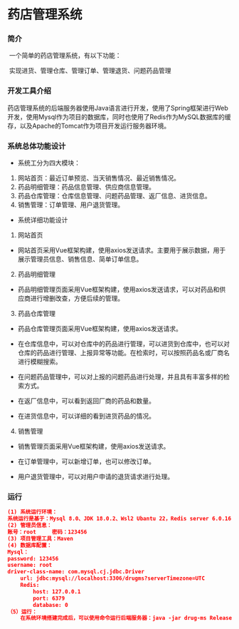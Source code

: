 # 药店管理系统

### 简介

​		一个简单的药店管理系统，有以下功能：

​		实现进货、管理仓库、管理订单、管理退货、问题药品管理

### 开发工具介绍

​		药店管理系统的后端服务器使用Java语言进行开发，使用了Spring框架进行Web开发，使用Mysql作为项目的数据库，同时也使用了Redis作为MySQL数据库的缓存，以及Apache的Tomcat作为项目开发运行服务器环境。

### 系统总体功能设计

+ 系统工分为四大模块：

1. 网站首页：最近订单预览、当天销售情况、最近销售情况。
2. 药品明细管理：药品信息管理、供应商信息管理。
3. 药品仓库管理：仓库信息管理、问题药品管理、返厂信息、进货信息。
4. 销售管理：订单管理、用户退货管理。

+ 系统详细功能设计

1. 网站首页

- 网站首页采用Vue框架构建，使用axios发送请求。主要用于展示数据，用于展示管理员信息、销售信息、简单订单信息。

2. 药品明细管理

- 药品明细管理页面采用Vue框架构建，使用axios发送请求，可以对药品和供应商进行增删改查，方便后续的管理。

3. 药品仓库管理

- 药品仓库管理页面采用Vue框架构建，使用axios发送请求。

- 在仓库信息中，可以对仓库中的药品进行管理，可以进货到仓库中，也可以对仓库的药品进行管理、上报异常等功能。在检索时，可以按照药品名或厂商名进行模糊搜索。

- 在问题药品管理中，可以对上报的问题药品进行处理，并且具有丰富多样的检索方式。

- 在返厂信息中，可以看到返回厂商的药品和数量。

- 在进货信息中，可以详细的看到进货药品的情况。

4. 销售管理

- 销售管理页面采用Vue框架构建，使用axios发送请求。

- 在订单管理中，可以新增订单，也可以修改订单。

- 用户退货管理中，可以对用户申请的退货请求进行处理。

### 运行

~~~json
(1)	系统运行环境：
系统运行是基于：Mysql 8.0、JDK 18.0.2、Wsl2 Ubantu 22，Redis server 6.0.16、windows 11系统，node.js 18.12.1，Vue 2.6.14
(2)	管理员信息：
账号：root		密码：123456
(3)	项目管理工具：Maven
(4)	数据库配置：
Mysql：
password: 123456
username: root
driver-class-name: com.mysql.cj.jdbc.Driver
    url: jdbc:mysql://localhost:3306/drugms?serverTimezone=UTC
	Redis:
		host: 127.0.0.1
    	port: 6379
   	 	database: 0
（5）运行：
	在系统环境搭建完成后，可以使用命令运行后端服务器：java -jar drug-ms Release1.0.jar。

~~~
